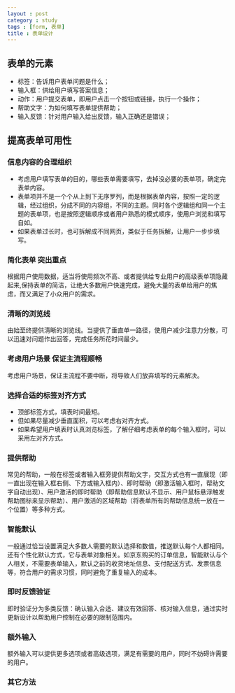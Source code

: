```yaml
---
layout : post
category : study
tags : [form, 表单]
title : 表单设计
---
```


## 表单的元素<a id="orgheadline7"></a>

-   标签：告诉用户表单问题是什么；
-   输入框：供给用户填写答案信息；
-   动作：用户提交表单，即用户点击一个按钮或链接，执行一个操作；
-   帮助文字：为如何填写表单提供帮助；
-   输入反馈：针对用户输入给出反馈，输入正确还是错误；

## 提高表单可用性<a id="orgheadline18"></a>

### 信息内容的合理组织<a id="orgheadline8"></a>

-   考虑用户填写表单的目的，哪些表单需要填写，去掉没必要的表单项，确定完表单内容。
-   表单项并不是一个个从上到下无序罗列，而是根据表单内容，按照一定的逻辑，经过组织，分成不同的内容组，不同的主题。同时各个逻辑组和同一个主题的表单项，也是按照逻辑顺序或者用户熟悉的模式顺序，使用户浏览和填写自如。
-   如果表单过长时，也可拆解成不同网页，类似于任务拆解，让用户一步步填写。

### 简化表单 突出重点<a id="orgheadline9"></a>

根据用户使用数据，适当将使用频次不高、或者提供给专业用户的高级表单项隐藏起来,保持表单的简洁，让绝大多数用户快速完成，避免大量的表单给用户的焦虑，而又满足了小众用户的需求。

### 清晰的浏览线<a id="orgheadline10"></a>

由始至终提供清晰的浏览线。当提供了垂直单一路径，使用户减少注意力分散，可以迅速对问题作出回答，完成任务所花时间最少。

### 考虑用户场景 保证主流程顺畅<a id="orgheadline11"></a>

考虑用户场景，保证主流程不要中断，将导致人们放弃填写的元素解决。

### 选择合适的标签对齐方式<a id="orgheadline12"></a>

-   顶部标签方式，填表时间最短。
-   但如果尽量减少垂直面积，可以考虑右对齐方式。
-   如果希望用户填表时认真浏览标签，了解仔细考虑表单的每个输入框时，可以采用左对齐方式。

### 提供帮助<a id="orgheadline13"></a>

常见的帮助，一般在标签或者输入框旁提供帮助文字，交互方式也有一直展现（即一直出现在输入框右侧、下方或输入框内）、即时帮助（即激活输入框时，帮助文字自动出现）、用户激活的即时帮助（即帮助信息默认不显示、用户鼠标悬浮触发帮助图标来显示帮助）、用户激活的区域帮助（将表单所有的帮助信息统一放在一个位置）等多种方式。

### 智能默认<a id="orgheadline14"></a>

一般通过恰当设置满足大多数人需要的默认选择和数值，推送默认每个人都相同。还有个性化默认方式，它与表单对象相关。如京东购买的订单信息，智能默认与个人相关，不需要表单输入，默认之前的收货地址信息、支付配送方式、发票信息等，符合用户的需求习惯，同时避免了重复输入的成本。

### 即时反馈验证<a id="orgheadline15"></a>

即时验证分为多类反馈：确认输入合适、建议有效回答、核对输入信息，通过实时更新设计以帮助用户控制在必要的限制范围内。

### 额外输入<a id="orgheadline16"></a>

额外输入可以提供更多选项或者高级选项，满足有需要的用户，同时不妨碍许需要的用户。

### 其它方法<a id="orgheadline17"></a>
